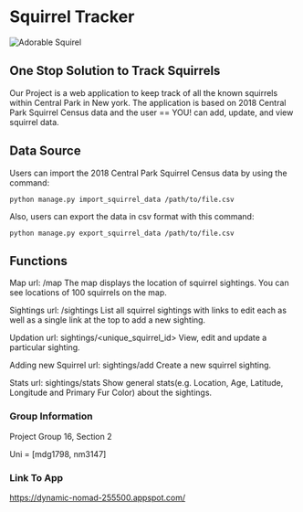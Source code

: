 # Squirrel Tracker

![Adorable Squirel ](https://user-images.githubusercontent.com/56944956/70470451-e1d19900-1a7f-11ea-8af1-b39bddc81373.jpg)


## One Stop Solution to Track Squirrels
Our Project is a web application to keep track of all the known squirrels within Central Park in New york. The application is based on 2018 Central Park Squirrel Census data and the user == YOU! can add, update, and view squirrel data. 

## Data Source

Users can import the 2018 Central Park Squirrel Census data by using the command:

`python manage.py import_squirrel_data /path/to/file.csv`

Also, users can export the data in csv format with this command:

`python manage.py export_squirrel_data /path/to/file.csv`


## Functions

Map
url: /map
The map displays the location of squirrel sightings. You can see locations of 100 squirrels on the map.

Sightings
url: /sightings
List all squirrel sightings with links to edit each as well as a single link at the top to add a new sighting.

Updation
url: sightings/<unique_squirrel_id>
View, edit and update a particular sighting.

Adding new Squirrel
url: sightings/add
Create a new squirrel sighting.

Stats
url: sightings/stats
Show general stats(e.g. Location, Age, Latitude, Longitude and Primary Fur Color) about the sightings.


### Group Information
Project Group 16, Section 2

Uni = [mdg1798, nm3147]

### Link To App
https://dynamic-nomad-255500.appspot.com/



